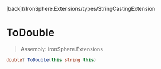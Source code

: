﻿

[back](/IronSphere.Extensions/types/StringCastingExtension

# ToDouble

> Assembly: IronSphere.Extensions

```csharp
double? ToDouble(this string this)
```



 